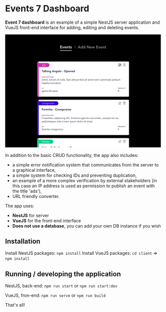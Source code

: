 # Events 7 Dashboard

**Event 7 dashboard** is an example of a simple NestJS server application and VueJS front-end interface for adding, editing and deleting events. 

![Events 7 Dashboard Screenshot](./screenshot.jpg)

In addition to the basic CRUD functionality, the app also includes:
- a simple error notification system that communicates from the server to a graphical interface,
- a simple system for checking IDs and preventing duplication,
- an example of a more complex verification by external stakeholders (in this case an IP address is used as permission to publish an event with the title 'ads'),
- URL friendly converter.

The app uses:
- **NestJS** for server
- **VueJS** for the front-end interface
- **Does not use a database**, you can add your own DB instance if you wish

## Installation

Install NestJS packages: `npm install`
Install VueJS packages: `cd client` => `npm install`

## Running / developing the application

NestJS, back-end:
`npm run start`  or `npm run start:dev`

VueJS, fron-end:
`npm run serve`  or `npm run build`

That's all!